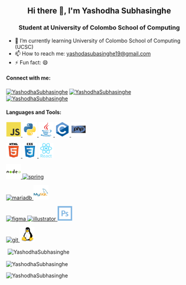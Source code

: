 
<h2 align="center">Hi there 👋, I'm Yashodha Subhasinghe </h2>
<h3 align="center">Student at University of Colombo School of Computing</h3>

- 🌱 I’m currently learning University of Colombo School of Computing (UCSC)
- 📫 How to reach me: yashodasubasinghe19@gmail.com
- ⚡ Fun fact: 😄

<h4 align="left">Connect with me:</h4>
<p align="left">
<a href="https://www.facebook.com/yashodha.subhasinghe" target="blank"><img align="center" src="https://img.shields.io/badge/Facebook-1877F2?style=for-the-badge&logo=facebook&logoColor=white" alt="YashodhaSubhasinghe" height="40" width="120" /></a>
<a href="https://www.linkedin.com/in/yashodha-subhasinghe-a92b471a4/" target="blank"><img align="center" src="https://img.shields.io/badge/LinkedIn-0077B5?style=for-the-badge&logo=linkedin&logoColor=white" alt="YashodhaSubhasinghe" height="40" width="120" /></a>
<a href="https://www.behance.net/yashodhasubhasinghe/" target="blank"><img align="center" src="https://img.shields.io/badge/-Behance-blue?style=for-the-badge&logo=behance&logoColor=white" alt="YashodhaSubhasinghe" height="40" width="120" /></a>
</p>


<h4 align="left">Languages and Tools:</h4>
<p align="left"> 
<a href="https://developer.mozilla.org/en-US/docs/Web/JavaScript" target="_blank" rel="noreferrer"> <img src="https://raw.githubusercontent.com/devicons/devicon/master/icons/javascript/javascript-original.svg" alt="javascript" width="40" height="40"/>  </a> <a href="https://www.python.org" target="_blank" rel="noreferrer"> <img src="https://raw.githubusercontent.com/devicons/devicon/master/icons/python/python-original.svg" alt="python" width="40" height="40"/> </a> <a href="https://www.java.com" target="_blank" rel="noreferrer"> <img src="https://raw.githubusercontent.com/devicons/devicon/master/icons/java/java-original.svg" alt="java" width="40" height="40"/> </a> <a href="https://www.cprogramming.com/" target="_blank" rel="noreferrer"> <img src="https://raw.githubusercontent.com/devicons/devicon/master/icons/c/c-original.svg" alt="c" width="40" height="40"/> </a> <a href="https://www.php.net" target="_blank" rel="noreferrer"> <img src="https://raw.githubusercontent.com/devicons/devicon/master/icons/php/php-original.svg" alt="php" width="40" height="40"/> </a> 
 
<a href="https://www.w3.org/html/" target="_blank" rel="noreferrer"> <img src="https://raw.githubusercontent.com/devicons/devicon/master/icons/html5/html5-original-wordmark.svg" alt="html5" width="40" height="40"/> </a> <a href="https://www.w3schools.com/css/" target="_blank" rel="noreferrer"> <img src="https://raw.githubusercontent.com/devicons/devicon/master/icons/css3/css3-original-wordmark.svg" alt="css3" width="40" height="40"/> </a> <a href="https://reactjs.org/" target="_blank" rel="noreferrer"> <img src="https://raw.githubusercontent.com/devicons/devicon/master/icons/react/react-original-wordmark.svg" alt="react" width="40" height="40"/> </a>

<a href="https://nodejs.org" target="_blank" rel="noreferrer"> <img src="https://raw.githubusercontent.com/devicons/devicon/master/icons/nodejs/nodejs-original-wordmark.svg" alt="nodejs" width="40" height="40"/> </a> <a href="https://spring.io/" target="_blank" rel="noreferrer"> <img src="https://www.vectorlogo.zone/logos/springio/springio-icon.svg" alt="spring" width="40" height="40"/> </a>
  
<a href="https://mariadb.org/" target="_blank" rel="noreferrer"> <img src="https://www.vectorlogo.zone/logos/mariadb/mariadb-icon.svg" alt="mariadb" width="40" height="40"/> </a> <a href="https://www.mongodb.com/" target="_blank" rel="noreferrer"> <a href="https://www.mysql.com/" target="_blank" rel="noreferrer"> <img src="https://raw.githubusercontent.com/devicons/devicon/master/icons/mysql/mysql-original-wordmark.svg" alt="mysql" width="40" height="40"/> </a>

<a href="https://www.figma.com/" target="_blank" rel="noreferrer"> <img src="https://www.vectorlogo.zone/logos/figma/figma-icon.svg" alt="figma" width="40" height="40"/> </a> <a href="https://www.adobe.com/in/products/illustrator.html" target="_blank" rel="noreferrer"> <img src="https://www.vectorlogo.zone/logos/adobe_illustrator/adobe_illustrator-icon.svg" alt="illustrator" width="40" height="40"/> </a> <a href="https://www.photoshop.com/en" target="_blank" rel="noreferrer"> <img src="https://raw.githubusercontent.com/devicons/devicon/master/icons/photoshop/photoshop-line.svg" alt="photoshop" width="40" height="40"/> </a>

<a href="https://git-scm.com/" target="_blank" rel="noreferrer"> <img src="https://www.vectorlogo.zone/logos/git-scm/git-scm-icon.svg" alt="git" width="40" height="40"/> </a> <a href="https://www.linux.org/" target="_blank" rel="noreferrer"> <img src="https://raw.githubusercontent.com/devicons/devicon/master/icons/linux/linux-original.svg" alt="linux" width="40" height="40"/> </a> </p>
 
<p>&nbsp;<img align="center" src="https://github-readme-stats.vercel.app/api?username=YashodhaSubhasinghe&show_icons=true&locale=en" alt="YashodhaSubhasinghe" /></p>

<p><img align="center" src="https://github-readme-streak-stats.herokuapp.com/?user=YashodhaSubhasinghe&" alt="YashodhaSubhasinghe" /></p>

<p><img align="left" src="https://github-readme-stats.vercel.app/api/top-langs?username=YashodhaSubhasinghe&show_icons=true&locale=en&layout=compact" alt="YashodhaSubhasinghe" /></p>


